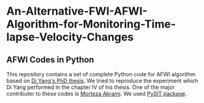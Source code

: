 # An-Alternative-FWI-AFWI-Algorithm-for-Monitoring-Time-lapse-Velocity-Changes
## AFWI Codes in Python
This repository contains a set of complete Python code for AFWI algorithm based on [Di Yang's PhD thesis](https://dspace.mit.edu/handle/1721.1/95558?show=full). We tried to reproduce the experiment which Di Yang performed in the chapter IV of his thesis. One of the major contributer to these codes is [Morteza Akrami](https://github.com/MortezaAkrami777). We used [PySIT package](http://pysit.org/).

